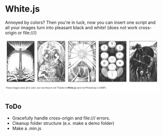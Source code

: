 # White.js

Annoyed by colors? Then you're in luck, now you can insert one script and all your images turn into pleasant black and white! (does not work cross-origin or file:///)

![](Screenshot_2015-10-01_02-06-22.png)

## ToDo

- Gracefully handle cross-origin and file:/// errors.
- Cleanup folder structure (e.x. make a demo folder)
- Make a .min.js
